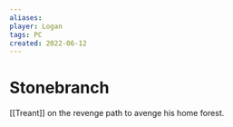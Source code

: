 ```yaml
---
aliases:
player: Logan
tags: PC
created: 2022-06-12
---
```

# Stonebranch
[[Treant]] on the revenge path to avenge his home forest.